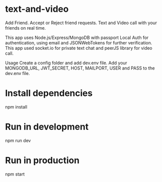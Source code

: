 # text-and-video

Add Friend. Accept or Reject friend requests. Text and Video call with your friends on real time.

This app uses Node.js/Express/MongoDB with passport Local Auth for authentication, using email and JSONWebTokens for further verification.
This app used socket.io for private text chat and peerJS library for video call.

Usage
Create a config folder and add dev.env file.
Add your MONGODB_URL, JWT_SECRET, HOST, MAILPORT, USER and PASS to the dev.env file.

# Install dependencies
npm install

# Run in development
npm run dev

# Run in production
npm start
